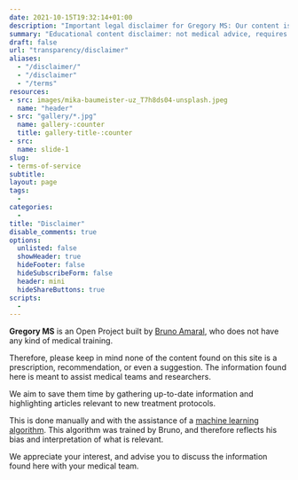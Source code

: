 ```yaml
---
date: 2021-10-15T19:32:14+01:00
description: "Important legal disclaimer for Gregory MS: Our content is educational, not medical advice. Always consult healthcare professionals. Information provided for research purposes with accuracy limitations."
summary: "Educational content disclaimer: not medical advice, requires healthcare professional consultation, research-focused with accuracy limitations, legal liability protections."
draft: false
url: "transparency/disclaimer"
aliases: 
  - "/disclaimer/"
  - "/disclaimer"
  - "/terms"
resources: 
- src: images/mika-baumeister-uz_T7h8ds04-unsplash.jpeg
  name: "header"
- src: "gallery/*.jpg"
  name: gallery-:counter
  title: gallery-title-:counter
- src:
  name: slide-1
slug:
- terms-of-service
subtitle: 
layout: page
tags: 
  - 
categories: 
  - 
title: "Disclaimer"
disable_comments: true
options:
  unlisted: false
  showHeader: true
  hideFooter: false
  hideSubscribeForm: false
  header: mini
  hideShareButtons: true
scripts:
  -
---
```


<div class="row justify-content-center">
  <div class="col-md-10">

**Gregory MS** is an Open Project built by [Bruno Amaral](https://brunoamaral.eu), who does not have any kind of medical training.

Therefore, please keep in mind none of the content found on this site is a prescription, recommendation, or even a suggestion. The information found here is meant to assist medical teams and researchers. 

We aim to save them time by gathering up-to-date information and highlighting articles relevant to new treatment protocols.

This is done manually and with the assistance of a [machine learning algorithm](https://en.wikipedia.org/wiki/Machine_learning). This algorithm was trained by Bruno, and therefore reflects his bias and interpretation of what is relevant.

We appreciate your interest, and advise you to discuss the information found here with your medical team.


</div>
</div>
